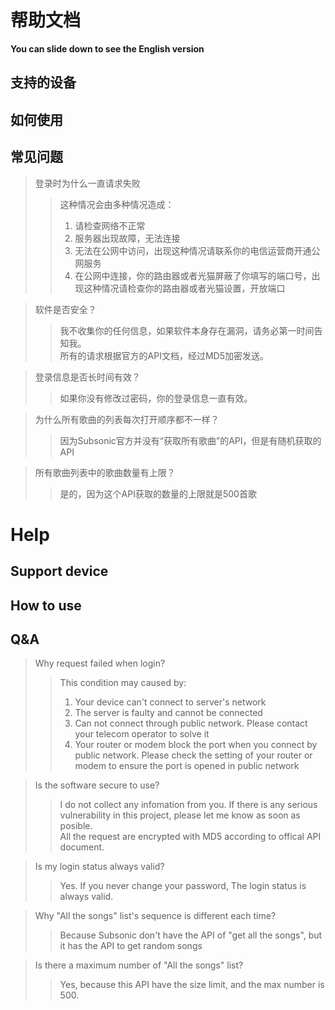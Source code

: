 # 帮助文档

**You can slide down to see the English version**

## 支持的设备

## 如何使用

## 常见问题

>登录时为什么一直请求失败
>>这种情况会由多种情况造成：  
>>1. 请检查网络不正常
>>2. 服务器出现故障，无法连接
>>3. 无法在公网中访问，出现这种情况请联系你的电信运营商开通公网服务
>>4. 在公网中连接，你的路由器或者光猫屏蔽了你填写的端口号，出现这种情况请检查你的路由器或者光猫设置，开放端口

>软件是否安全？
>>我不收集你的任何信息，如果软件本身存在漏洞，请务必第一时间告知我。  
>>所有的请求根据官方的API文档，经过MD5加密发送。

>登录信息是否长时间有效？
>>如果你没有修改过密码，你的登录信息一直有效。

>为什么所有歌曲的列表每次打开顺序都不一样？
>>因为Subsonic官方并没有“获取所有歌曲”的API，但是有随机获取的API

>所有歌曲列表中的歌曲数量有上限？
>>是的，因为这个API获取的数量的上限就是500首歌

# Help

## Support device

## How to use

## Q&A

>Why request failed when login?
>>This condition may caused by:
>>1. Your device can't connect to server's network
>>2. The server is faulty and cannot be connected
>>3. Can not connect through public network. Please contact your telecom operator to solve it
>>4. Your router or modem block the port when you connect by public network. Please check the setting of your router or modem to ensure the port is opened in public network

>Is the software secure to use?
>>I do not collect any infomation from you. If there is any serious vulnerability in this project, please let me know as soon as posible.  
>>All the request are encrypted with MD5 according to offical API document.

>Is my login status always valid?
>>Yes. If you never change your password, The login status is always valid.

>Why "All the songs" list's sequence is different each time?
>>Because Subsonic don't have the API of "get all the songs", but it has the API to get random songs

>Is there a maximum number of "All the songs" list?
>>Yes, because this API have the size limit, and the max number is 500.

